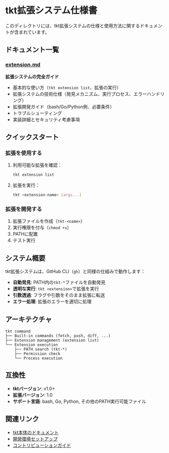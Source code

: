 # tkt拡張システム仕様書

このディレクトリには、tkt拡張システムの仕様と使用方法に関するドキュメントが含まれています。

## ドキュメント一覧

### [extension.md](./extension.md)
**拡張システムの完全ガイド**
- 基本的な使い方（`tkt extension list`、拡張の実行）
- 拡張システムの技術仕様（発見メカニズム、実行プロセス、エラーハンドリング）
- 拡張開発ガイド（bash/Go/Python例、必要条件）
- トラブルシューティング
- 実装詳細とセキュリティ考慮事項

## クイックスタート

### 拡張を使用する

1. 利用可能な拡張を確認：
   ```bash
   tkt extension list
   ```

2. 拡張を実行：
   ```bash
   tkt <extension-name> [args...]
   ```

### 拡張を開発する

1. 拡張ファイルを作成（`tkt-<name>`）
2. 実行権限を付与（`chmod +x`）
3. PATHに配置
4. テスト実行

## システム概要

tkt拡張システムは、GitHub CLI（`gh`）と同様の仕組みで動作します：

- **自動発見**: PATH内の`tkt-*`ファイルを自動発見
- **透明な実行**: `tkt <extension>`で拡張を実行
- **引数透過**: フラグや引数をそのまま拡張に転送
- **エラー処理**: 拡張のエラーを適切に処理

## アーキテクチャ

```
tkt command
├── Built-in commands (fetch, push, diff, ...)
├── Extension management (extension list)
└── Extension execution
    ├── PATH search (tkt-*)
    ├── Permission check
    └── Process execution
```

## 互換性

- **tktバージョン**: v1.0+
- **拡張バージョン**: 1.0
- **サポート言語**: bash, Go, Python, その他のPATH実行可能ファイル

## 関連リンク

- [tkt本体のドキュメント](../CLAUDE.md)
- [開発環境セットアップ](../README.md)
- [コントリビューションガイド](../CONTRIBUTING.md)